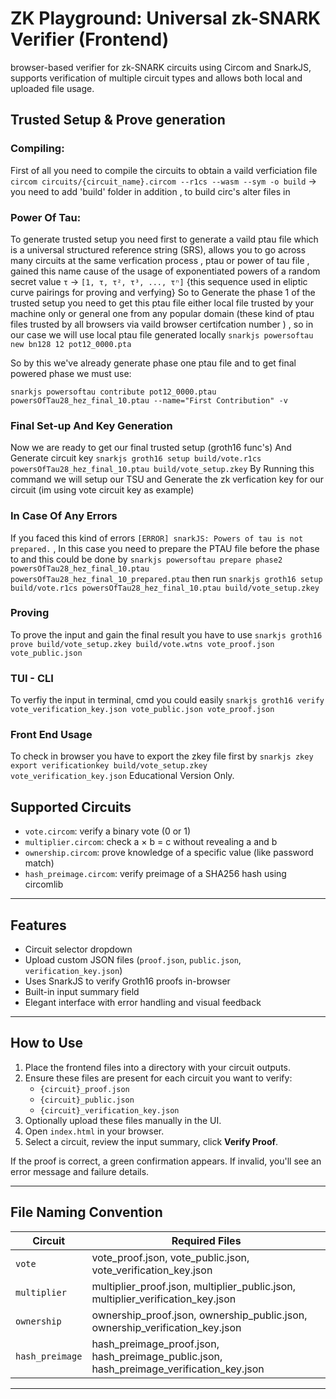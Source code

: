 # ZK Playground: Universal zk-SNARK Verifier (Frontend)

 browser-based verifier for zk-SNARK circuits using Circom and SnarkJS, supports verification of multiple circuit types and allows both local and uploaded file usage.
## Trusted Setup & Prove generation
### Compiling:
First of all you need to compile the circuits to obtain a vaild verficiation file 
`circom circuits/{circuit_name}.circom --r1cs --wasm --sym -o build` -> you need to add 'build' folder in addition , to build circ's alter files in
### Power Of Tau:
To generate trusted setup you need first to generate a vaild ptau file which is a universal structured reference string (SRS), allows you to go across many circuits at the same verfication process , ptau or power of tau file , gained this name cause of the usage of exponentiated powers of a random secret value `τ` -> `[1, τ, τ², τ³, ..., τⁿ]` {this sequence used in eliptic curve pairings for proving and verfying}
So to Generate the phase 1 of the trusted setup you need to get this ptau file either local file trusted by your machine only or general one from any popular domain (these kind of ptau files trusted by all browsers via vaild browser certifcation number ) , so in our case we will use local ptau file generated locally
`snarkjs powersoftau new bn128 12 pot12_0000.pta`

So by this we've already generate phase one ptau file and to get final powered phase we must use:

`snarkjs powersoftau contribute pot12_0000.ptau powersOfTau28_hez_final_10.ptau --name="First Contribution" -v`
### Final Set-up And Key Generation
Now we are ready to get our final trusted setup (groth16 func's) And Generate circuit key 
`snarkjs groth16 setup build/vote.r1cs powersOfTau28_hez_final_10.ptau build/vote_setup.zkey` 
By Running this command we will setup our TSU and Generate the zk verfication key for our circuit (im using vote circuit key as example)
### In Case Of Any Errors 
If you faced this kind of errors `[ERROR] snarkJS: Powers of tau is not prepared.` , In this case you need to prepare the PTAU file before the phase to and this could be done by
`snarkjs powersoftau prepare phase2 powersOfTau28_hez_final_10.ptau powersOfTau28_hez_final_10_prepared.ptau`
then run 
`snarkjs groth16 setup build/vote.r1cs powersOfTau28_hez_final_10.ptau build/vote_setup.zkey`
### Proving 
To prove the input and gain the final result you have to use 
`snarkjs groth16 prove build/vote_setup.zkey build/vote.wtns vote_proof.json vote_public.json`
### TUI - CLI 
To verfiy the input in terminal, cmd you could easily 
`snarkjs groth16 verify vote_verification_key.json vote_public.json vote_proof.json`
### Front End Usage
To check in browser you have to export the zkey file first by
`snarkjs zkey export verificationkey build/vote_setup.zkey vote_verification_key.json`
Educational Version Only.
## Supported Circuits

- `vote.circom`: verify a binary vote (0 or 1)
- `multiplier.circom`: check a × b = c without revealing a and b
- `ownership.circom`: prove knowledge of a specific value (like password match)
- `hash_preimage.circom`: verify preimage of a SHA256 hash using circomlib

---

## Features

- Circuit selector dropdown
- Upload custom JSON files (`proof.json`, `public.json`, `verification_key.json`)
- Uses SnarkJS to verify Groth16 proofs in-browser
- Built-in input summary field
- Elegant interface with error handling and visual feedback

---

## How to Use

1. Place the frontend files into a directory with your circuit outputs.
2. Ensure these files are present for each circuit you want to verify:
    - `{circuit}_proof.json`
    - `{circuit}_public.json`
    - `{circuit}_verification_key.json`
3. Optionally upload these files manually in the UI.
4. Open `index.html` in your browser.
5. Select a circuit, review the input summary, click **Verify Proof**.

If the proof is correct, a green confirmation appears.
If invalid, you'll see an error message and failure details.

---

## File Naming Convention

| Circuit        | Required Files                             |
|----------------|--------------------------------------------|
| `vote`         | vote_proof.json, vote_public.json, vote_verification_key.json |
| `multiplier`   | multiplier_proof.json, multiplier_public.json, multiplier_verification_key.json |
| `ownership`    | ownership_proof.json, ownership_public.json, ownership_verification_key.json |
| `hash_preimage`| hash_preimage_proof.json, hash_preimage_public.json, hash_preimage_verification_key.json |

---



